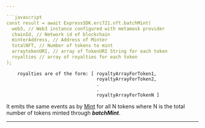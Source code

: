 ```yaml
---

```javascript
const result = await ExpressSDK.erc721.nft.batchMint(
  web3, // Web3 instance configured with metamask provider
  chainId, // Network id of blockchain
  minterAddress, // Address of Minter
  totalNFT, // Number of tokens to mint
  arraytokenURI, // array of TokenURI String for each token
  royalties // array of royalties for each token
);
```

```
    royalties are of the form: [ royaltyArrayForToken1,
                                 royaltyArrayForToken2,
                                 .
                                 .
                                 royaltyArrayForTokenN ]
```

It emits the same events as by [Mint](/sdk/erc721/PublicCollection/2_Minting/) for all N tokens where N is the total number of tokens minted through ***batchMint***.

---
```

